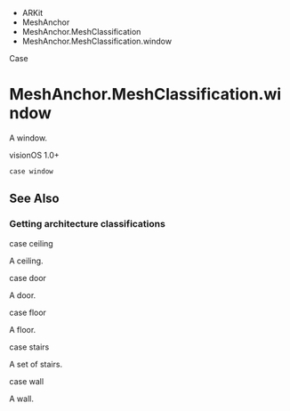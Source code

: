 

- ARKit
- MeshAnchor
- MeshAnchor.MeshClassification
-  MeshAnchor.MeshClassification.window 

Case

# MeshAnchor.MeshClassification.window

A window.

visionOS 1.0+

``` source
case window
```

## See Also

### Getting architecture classifications

case ceiling

A ceiling.

case door

A door.

case floor

A floor.

case stairs

A set of stairs.

case wall

A wall.

